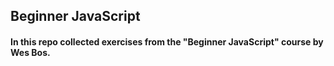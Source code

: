## Beginner JavaScript

#### In this repo collected exercises from the "Beginner JavaScript" course by Wes Bos.
